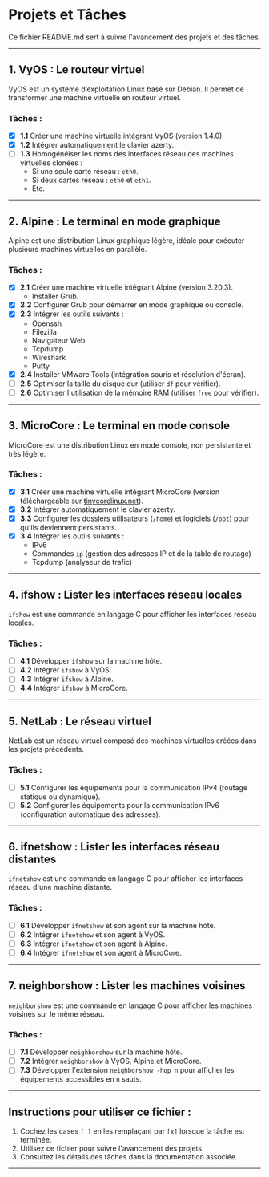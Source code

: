# Projets et Tâches

Ce fichier README.md sert à suivre l'avancement des projets et des tâches.

---

## 1. VyOS : Le routeur virtuel

VyOS est un système d’exploitation Linux basé sur Debian. Il permet de transformer une machine virtuelle en routeur virtuel.

### Tâches :
- [x] **1.1** Créer une machine virtuelle intégrant VyOS (version 1.4.0).
- [x] **1.2** Intégrer automatiquement le clavier azerty.
- [ ] **1.3** Homogénéiser les noms des interfaces réseau des machines virtuelles clonées :
  - Si une seule carte réseau : `eth0`.
  - Si deux cartes réseau : `eth0` et `eth1`.
  - Etc.

---

## 2. Alpine : Le terminal en mode graphique

Alpine est une distribution Linux graphique légère, idéale pour exécuter plusieurs machines virtuelles en parallèle.

### Tâches :
- [x] **2.1** Créer une machine virtuelle intégrant Alpine (version 3.20.3).
  - Installer Grub.
- [x] **2.2** Configurer Grub pour démarrer en mode graphique ou console.
- [x] **2.3** Intégrer les outils suivants :
  - Openssh
  - Filezilla
  - Navigateur Web
  - Tcpdump
  - Wireshark
  - Putty
- [x] **2.4** Installer VMware Tools (intégration souris et résolution d'écran).
- [ ] **2.5** Optimiser la taille du disque dur (utiliser `df` pour vérifier).
- [ ] **2.6** Optimiser l'utilisation de la mémoire RAM (utiliser `free` pour vérifier).

---

## 3. MicroCore : Le terminal en mode console

MicroCore est une distribution Linux en mode console, non persistante et très légère.

### Tâches :
- [x] **3.1** Créer une machine virtuelle intégrant MicroCore (version téléchargeable sur [tinycorelinux.net](http://tinycorelinux.net/)).
- [x] **3.2** Intégrer automatiquement le clavier azerty.
- [x] **3.3** Configurer les dossiers utilisateurs (`/home`) et logiciels (`/opt`) pour qu'ils deviennent persistants.
- [x] **3.4** Intégrer les outils suivants :
  - IPv6
  - Commandes `ip` (gestion des adresses IP et de la table de routage)
  - Tcpdump (analyseur de trafic)

---

## 4. ifshow : Lister les interfaces réseau locales

`ifshow` est une commande en langage C pour afficher les interfaces réseau locales.

### Tâches :
- [ ] **4.1** Développer `ifshow` sur la machine hôte.
- [ ] **4.2** Intégrer `ifshow` à VyOS.
- [ ] **4.3** Intégrer `ifshow` à Alpine.
- [ ] **4.4** Intégrer `ifshow` à MicroCore.

---

## 5. NetLab : Le réseau virtuel

NetLab est un réseau virtuel composé des machines virtuelles créées dans les projets précédents.

### Tâches :
- [ ] **5.1** Configurer les équipements pour la communication IPv4 (routage statique ou dynamique).
- [ ] **5.2** Configurer les équipements pour la communication IPv6 (configuration automatique des adresses).

---

## 6. ifnetshow : Lister les interfaces réseau distantes

`ifnetshow` est une commande en langage C pour afficher les interfaces réseau d'une machine distante.

### Tâches :
- [ ] **6.1** Développer `ifnetshow` et son agent sur la machine hôte.
- [ ] **6.2** Intégrer `ifnetshow` et son agent à VyOS.
- [ ] **6.3** Intégrer `ifnetshow` et son agent à Alpine.
- [ ] **6.4** Intégrer `ifnetshow` et son agent à MicroCore.

---

## 7. neighborshow : Lister les machines voisines

`neighborshow` est une commande en langage C pour afficher les machines voisines sur le même réseau.

### Tâches :
- [ ] **7.1** Développer `neighborshow` sur la machine hôte.
- [ ] **7.2** Intégrer `neighborshow` à VyOS, Alpine et MicroCore.
- [ ] **7.3** Développer l'extension `neighborshow -hop n` pour afficher les équipements accessibles en `n` sauts.

---

## Instructions pour utiliser ce fichier :
1. Cochez les cases `[ ]` en les remplaçant par `[x]` lorsque la tâche est terminée.
2. Utilisez ce fichier pour suivre l'avancement des projets.
3. Consultez les détails des tâches dans la documentation associée.

---
